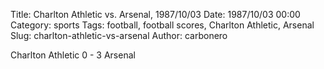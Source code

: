 Title: Charlton Athletic vs. Arsenal, 1987/10/03
Date: 1987/10/03 00:00
Category: sports
Tags: football, football scores, Charlton Athletic, Arsenal
Slug: charlton-athletic-vs-arsenal
Author: carbonero


Charlton Athletic 0 - 3 Arsenal
